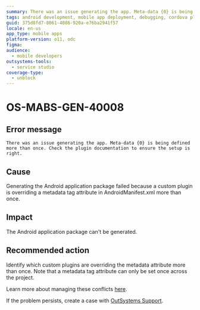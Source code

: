 ```yaml
---
summary: There was an issue generating the app. Meta-data {0} is being defined more than once. Check the plugin documentation to ensure the setup is right.
tags: android development, mobile app deployment, debugging, cordova plugins, error resolution
guid: 375d8fd7-8061-4086-920a-e76ba2941f57
locale: en-us
app_type: mobile apps
platform-version: o11, odc
figma:
audience:
  - mobile developers
outsystems-tools:
  - service studio
coverage-type:
  - unblock
---
```


# OS-MABS-GEN-40008

## Error message

`There was an issue generating the app. Meta-data {0} is being defined more than once. Check the plugin documentation to ensure the setup is right.`

## Cause

Generating the Android application package failed because a custom plugin is overriding a metadata tag attribute in AndroidManifest.xml more than once.

## Impact

The Android application package can't be generated.

## Recommended action

Identify which custom plugins are overriding the metadata attribute more than once. Note that a metadata tag attribute can only be set once across the project. 

Learn more about managing these conflicts [here](https://cordova.apache.org/docs/en/latest/plugin_ref/spec.html#managing-edit-config-conflicts).

If the problem persists, create a case with [OutSystems Support](https://www.outsystems.com/support/portal/open-support-case?ErrorCode=OS-MABS-GEN-40008).
